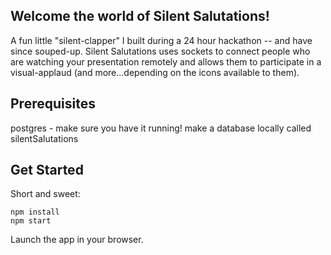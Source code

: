 ## Welcome the world of Silent Salutations!

A fun little "silent-clapper" I built during a 24 hour hackathon -- and have since souped-up. Silent Salutations uses sockets to connect people who are watching your presentation remotely and allows them to participate in a visual-applaud (and more...depending on the icons available to them). 


## Prerequisites

postgres - make sure you have it running!
make a database locally called silentSalutations

## Get Started

Short and sweet:

```
npm install
npm start

```
Launch the app in your browser.


